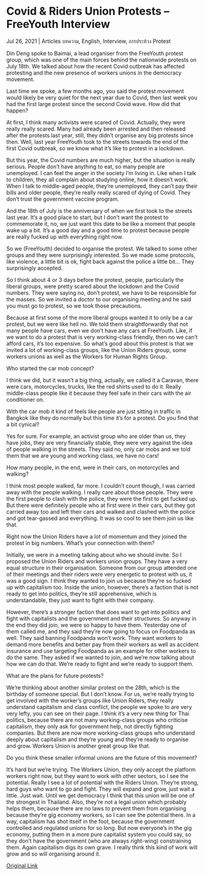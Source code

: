 # Covid & Riders Union Protests – FreeYouth Interview

Jul 26, 2021 | Articles บทความ, English, Interview, การประท้วง Protest





Din Deng spoke to Baimai, a lead organiser from the FreeYouth protest group, which was one of the main forces behind the nationwide protests on July 18th. We talked about how the recent Covid outbreak has affected protesting and the new presence of workers unions in the democracy movement. 

Last time we spoke, a few months ago, you said the protest movement would likely be very quiet for the next year due to Covid, then last week you had the first large protest since the second Covid wave. How did that happen?

At first, I think many activists were scared of Covid. Actually, they were really really scared. Many had already been arrested and then released after the protests last year, still, they didn’t organise any big protests since then. Well, last year FreeYouth took to the streets towards the end of the first Covid outbreak, so we know what it’s like to protest in a lockdown.

But this year, the Covid numbers are much higher, but the situation is really serious. People don’t have anything to eat, so many people are unemployed. I can feel the anger in the society I’m living in. Like when I talk to children, they all complain about studying online, how it doesn’t work. When I talk to middle-aged people, they’re unemployed, they can’t pay their bills and older people, they’re really really scared of dying of Covid. They don’t trust the government vaccine program. 

And the 18th of July is the anniversary of when we first took to the streets last year. It’s a good place to start, but I don’t want the protest to commemorate it, no, we just want this date to be like a moment that people wake up a bit. It’s a good day and a good time to protest because people are really fucked up with everything right now.

So we (FreeYouth) decided to organise the protest. We talked to some other groups and they were surprisingly interested. So we made some protocols, like violence, a little bit is ok, fight back against the police a little bit… They surprisingly accepted. 

So I think about 4 or 3 days before the protest, people, particularly the liberal groups, were pretty scared about the lockdown and the Covid numbers. They were saying no, don’t protest, we have to be responsible for the masses. So we invited a doctor to our organising meeting and he said you must go to protest, so we took those precautions. 

Because at first some of the more liberal groups wanted it to only be a car protest, but we were like hell no. We told them straightforwardly that not many people have cars, even we don’t have any cars at FreeYouth. Like, if we want to do a protest that is very working-class friendly, then no we can’t afford cars, it’s too expensive. So what’s good about this protest is that we invited a lot of working-class groups, like the Union Riders group, some workers unions as well as the Workers for Human Rights Group.

Who started the car mob concept?

I think we did, but it wasn’t a big thing, actually, we called it a Caravan, there were cars, motorcycles, trucks, like the red shirts used to do it. Really middle-class people like it because they feel safe in their cars with the air conditioner on. 

With the car mob it kind of feels like people are just sitting in traffic in Bangkok like they do normally but this time it’s for a protest. Do you find that a bit cynical?

Yes for sure. For example, an activist group who are older than us, they have jobs, they are very financially stable, they were very against the idea of people walking in the streets. They said no, only car mobs and we told them that we are young and working class, we have no cars!

How many people, in the end, were in their cars, on motorcycles and walking?

I think most people walked, far more. I couldn’t count though, I was carried away with the people walking. I really care about those people. They were the first people to clash with the police, they were the first to get fucked up. But there were definitely people who at first were in their cars, but they got carried away too and left their cars and walked and clashed with the police and got tear-gassed and everything. It was so cool to see them join us like that.

Right now the Union Riders have a lot of momentum and they joined the protest in big numbers. What’s your connection with them?

Initially, we were in a meeting talking about who we should invite. So I proposed the Union Riders and workers union groups. They have a very equal structure in their organisation. Someone from our group attended one of their meetings and their riders were very energetic to protest with us, it was a good sign. I think they wanted to join us because they’re so fucked up with capitalism too. Inside the union, however, there’s a faction that is not ready to get into politics, they’re still apprehensive, which is understandable, they just want to fight with their company.

However, there’s a stronger faction that does want to get into politics and fight with capitalists and the government and their structures. So anyway in the end they did join, we were so happy to have them. Yesterday one of them called me, and they said they’re now going to focus on Foodpanda as well. They said banning Foodpanda won’t work. They want workers to demand more benefits and better pay from their workers as well as accident insurance and use targeting Foodpanda as an example for other workers to do the same. They asked if we wanted to join, and we’re now talking about how we can do that. We’re ready to fight and we’re ready to support them.

What are the plans for future protests?

We’re thinking about another similar protest on the 28th, which is the birthday of someone special. But I don’t know. For us, we’re really trying to get involved with the worker’s groups like Union Riders, they really understand capitalism and class conflict, the people we spoke to are very very lefty, you can see on their page. I think it’s a very new thing for Thai politics, because there are not many working-class groups who criticise capitalism, they only ask for government help, not directly fighting companies. But there are now more working-class groups who understand deeply about capitalism and they’re young and they’re ready to organise and grow. Workers Union is another great group like that. 

Do you think these smaller informal unions are the future of this movement?

It’s hard but we’re trying. The Workers Union, they only accept the platform workers right now, but they want to work with other sectors, so I see the potential. Really I see a lot of potential with the Riders Union. They’re strong, hard guys who want to go and fight. They will expand and grow, just wait a little. Just wait. Until we get democracy I think that this union will be one of the strongest in Thailand. Also, they’re not a legal union which probably helps them, because there are no laws to prevent them from organising because they’re gig economy workers, so I can see the potential there. In a way, capitalism has shot itself in the foot, because the government controlled and regulated unions for so long. But now everyone’s in the gig economy, putting them in a more pure capitalist system you could say, so they don’t have the government (who are always right-wing) constraining them. Again capitalism digs its own grave. I really think this kind of work will grow and so will organising around it.



[Original Link](https://www.dindeng.com/covid-riders-union-protests-freeyouth-interview/)